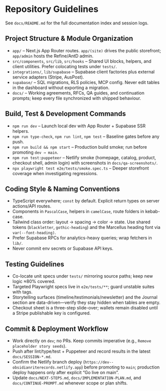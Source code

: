 # Repository Guidelines

See `docs/README.md` for the full documentation index and session logs.

## Project Structure & Module Organization
- `app/` – Next.js App Router routes. `app/(site)` drives the public storefront; `app/admin` hosts the Refine/AntD admin.
- `src/components`, `src/lib`, `src/hooks` – Shared UI blocks, helpers, and client utilities. Prefer colocating tests under `tests/`.
- `integrations/`, `lib/supabase` – Supabase client factories plus external service adapters (Stripe, AusPost).
- `supabase/` – SQL migrations, RLS policies, MCP config. Never edit tables in the dashboard without exporting a migration.
- `docs/` – Working agreements, RFCs, QA guides, and continuation prompts; keep every file synchronized with shipped behaviour.

## Build, Test & Development Commands
- `npm run dev` – Launch local dev with App Router + Supabase SSR helpers.
- `npm run type-check`, `npm run lint`, `npm test` – Baseline gates before any push.
- `npm run build && npm start` – Production build smoke; run before promoting `dev → main`.
- `npm run test:puppeteer` – Netlify smoke (homepage, catalog, product, checkout shell, admin login) with screenshots in `docs/qa-screenshots/`.
- `npx playwright test e2e/tests/smoke.spec.ts` – Deeper storefront coverage when investigating regressions.

## Coding Style & Naming Conventions
- TypeScript everywhere; `const` by default. Explicit return types on server actions/API routes.
- Components in `PascalCase`, helpers in `camelCase`, route folders in kebab-case.
- Tailwind class order: layout → spacing → color → state. Use shared tokens (`blackletter`, `gothic-heading`) and the Marcellus heading font via `var(--font-heading)`.
- Prefer Supabase RPCs for analytics-heavy queries; wrap fetchers in `lib/`.
- Never commit env secrets or Supabase API keys.

## Testing Guidelines
- Co-locate unit specs under `tests/` mirroring source paths; keep new logic ≈80% covered.
- Targeted Playwright specs live in `e2e/tests/**`; guard unstable suites with tags.
- Storytelling surfaces (timeline/testimonials/newsletter) and the Journal section are data-driven—verify they stay hidden when tables are empty.
- Checkout sheet is a three-step slide-over; wallets remain disabled until a Stripe publishable key is configured.

## Commit & Deployment Workflow
- Work directly on `dev`; no PRs. Keep commits imperative (e.g., `Remove placeholder story seeds`).
- Push after lint/type/test + Puppeteer and record results in the latest `docs/SESSION-*.md`.
- Confirm the Netlify branch deploy (`https://dev--obsidianriterecords.netlify.app`) before promoting to `main`; production deploy happens only after explicit “Go live on main”.
- Update `docs/NEXT-STEPS.md`, `docs/IMPLEMENTATION-PLAN.md`, and `docs/CONTINUE-PROMPT.md` whenever scope or plan shifts.
